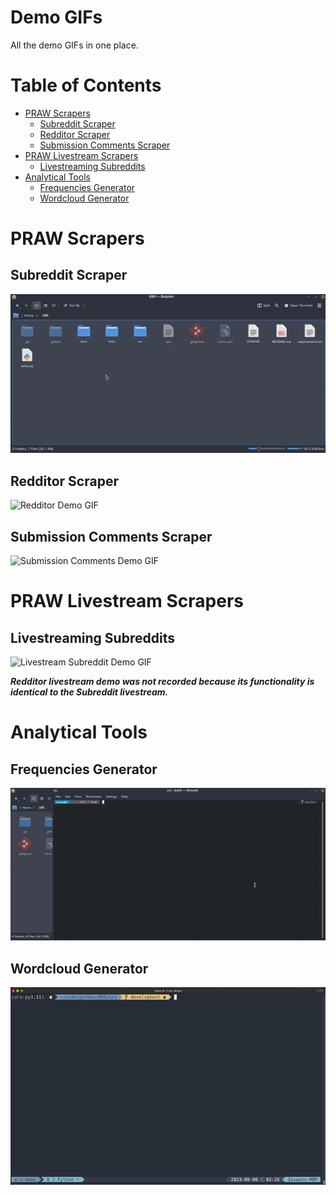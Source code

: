 # Demo GIFs

All the demo GIFs in one place.

# Table of Contents

* [PRAW Scrapers](#praw-scrapers)
    + [Subreddit Scraper](#subreddit-scraper)
    + [Redditor Scraper](#redditor-scraper)
    + [Submission Comments Scraper](#submission-comments-scraper)
* [PRAW Livestream Scrapers](#praw-livestream-scrapers)
    + [Livestreaming Subreddits](#livestreaming-subreddits)
* [Analytical Tools](#analytical-tools)
    + [Frequencies Generator](#frequencies-generator)
    + [Wordcloud Generator](#wordcloud-generator)

# PRAW Scrapers

## Subreddit Scraper

![Subreddit Demo GIF][Subreddit Demo]

## Redditor Scraper

![Redditor Demo GIF][Redditor Demo]

## Submission Comments Scraper

![Submission Comments Demo GIF][Submission Comments Demo]

# PRAW Livestream Scrapers

## Livestreaming Subreddits

![Livestream Subreddit Demo GIF][Livestream Subreddit Demo]

***Redditor livestream demo was not recorded because its functionality is identical to the Subreddit livestream.***

# Analytical Tools

## Frequencies Generator

![Frequencies Demo GIF][Frequencies Demo]

## Wordcloud Generator

![Wordcloud Demo GIF][Wordcloud Demo]

<!-- PRAW SCRAPER DEMO GIFS -->
[Subreddit Demo]: https://github.com/JosephLai241/URS/blob/demo-gifs/praw_scrapers/static_scrapers/Subreddit_demo.gif
[Redditor Demo]: https://github.com/JosephLai241/URS/blob/demo-gifs/praw_scrapers/static_scrapers/Redditor_demo.gif
[Submission Comments Demo]: https://github.com/JosephLai241/URS/blob/demo-gifs/praw_scrapers/static_scrapers/submission_comments_demo.gif

<!-- PRAW LIVESTREAM DEMO GIFS -->
[Livestream Subreddit Demo]: https://github.com/JosephLai241/URS/blob/demo-gifs/praw_scrapers/live_scrapers/livestream_subreddit_demo.gif

<!-- ANALYTICAL TOOLS DEMO GIFS -->
[Frequencies Demo]: https://github.com/JosephLai241/URS/blob/demo-gifs/analytical_tools/frequencies_generator_demo.gif
[Wordcloud Demo]: https://github.com/JosephLai241/URS/blob/demo-gifs/analytical_tools/wordcloud_generator_demo.gif
